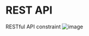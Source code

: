 # REST API
RESTful API constraint
![image](https://user-images.githubusercontent.com/70789919/117970826-c2aafb00-b346-11eb-9072-b2fb3d950de3.png)
